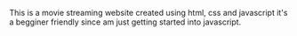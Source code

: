 This is  a movie streaming website created using html, css and javascript
it's a begginer friendly since am just getting started into javascript.

